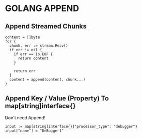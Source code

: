 # GOLANG APPEND

## Append Streamed Chunks
```golang
content = []byte
for {
  chunk, err := stream.Recv()
  if err != nil {
    if err == io.EOF {
      return content
    }

    return err
  }
  content = append(content, chunk...)
}
```

## Append Key / Value (Property) To map[string]interface{}
Don't need Append!
```golang
input := map[string]interface{}{"processor_type": "debugger"}
input["name"] = "DeBugger1"
  ```
